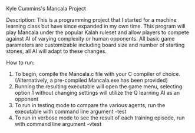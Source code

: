Kyle Cummins's Mancala Project

Description:
This is a programming project that I started for a machine learning class but have since expanded in my own time. 
This program will play Mancala under the popular Kalah ruleset and allow players to compete against AI of varying complexity or human opponents.
All basic game parameters are customizable including board size and number of starting stones, all AI will adapt to these changes.

How to run:
1. To begin, compile the Mancala.c file with your C compiler of choice. 
   (Alternatively, a pre-compiled Mancala.exe has been provided)
2. Running the resulting executable will open the game menu, selecting option 1 without changing settings will utilize the Q learning AI as an opponent
3. To run in testing mode to compare the various agents, run the executable with command line argument -test
4. To run in verbose mode to see the result of each training episode, run with command line argument -vtest
